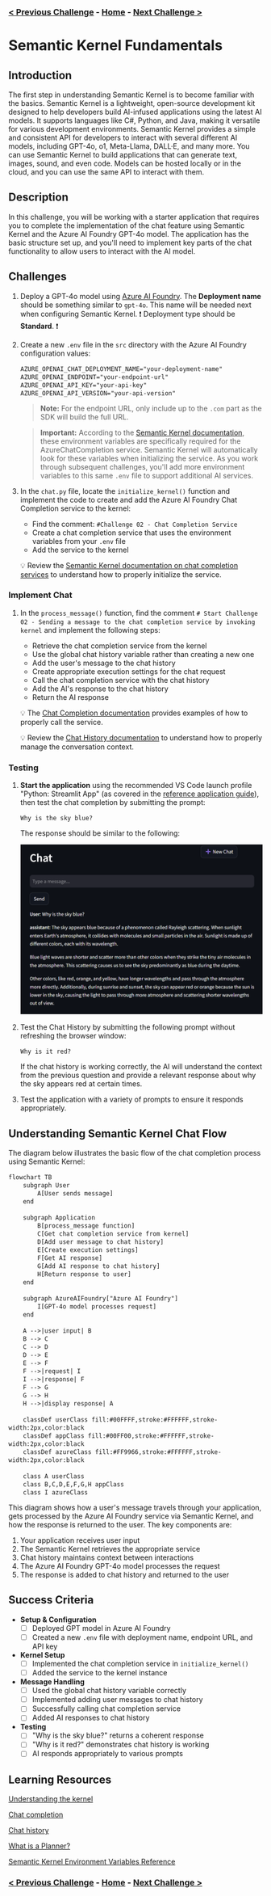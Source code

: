 ### [< Previous Challenge](./Challenge-01-Azure-AI-Foundry.md) - **[Home](../../README.md)** - [Next Challenge >](./Challenge-03-SK-Plugins.md)

# Semantic Kernel Fundamentals

## Introduction

The first step in understanding Semantic Kernel is to become familiar with the basics. Semantic Kernel is a lightweight, open-source development kit designed to help developers build AI-infused applications using the latest AI models. It supports languages like C#, Python, and Java, making it versatile for various development environments. Semantic Kernel provides a simple and consistent API for developers to interact with several different AI models, including GPT-4o, o1, Meta-Llama, DALL·E, and many more. You can use Semantic Kernel to build applications that can generate text, images, sound, and even code. Models can be hosted locally or in the cloud, and you can use the same API to interact with them.

## Description

In this challenge, you will be working with a starter application that requires you to complete the implementation of the chat feature using Semantic Kernel and the Azure AI Foundry GPT-4o model. The application has the basic structure set up, and you'll need to implement key parts of the chat functionality to allow users to interact with the AI model.

## Challenges

1. Deploy a GPT-4o model using [Azure AI Foundry](https://ai.azure.com). The **Deployment name** should be something similar to `gpt-4o`. This name will be needed next when configuring Semantic Kernel. :exclamation: Deployment type should be **Standard**. :exclamation:

2. Create a new `.env` file in the `src` directory with the Azure AI Foundry configuration values:

    ```
    AZURE_OPENAI_CHAT_DEPLOYMENT_NAME="your-deployment-name"
    AZURE_OPENAI_ENDPOINT="your-endpoint-url"
    AZURE_OPENAI_API_KEY="your-api-key"
    AZURE_OPENAI_API_VERSION="your-api-version"
    ```

    > **Note:** For the endpoint URL, only include up to the `.com` part as the SDK will build the full URL.
    
    > **Important:** According to the [Semantic Kernel documentation](https://github.com/microsoft/semantic-kernel/blob/main/python/samples/concepts/setup/ALL_SETTINGS.md), these environment variables are specifically required for the AzureChatCompletion service. Semantic Kernel will automatically look for these variables when initializing the service. As you work through subsequent challenges, you'll add more environment variables to this same `.env` file to support additional AI services.

3. In the `chat.py` file, locate the `initialize_kernel()` function and implement the code to create and add the Azure AI Foundry Chat Completion service to the kernel:

    * Find the comment: `#Challenge 02 - Chat Completion Service`
    * Create a chat completion service that uses the environment variables from your `.env` file
    * Add the service to the kernel

    :bulb: Review the [Semantic Kernel documentation on chat completion services](https://learn.microsoft.com/en-us/semantic-kernel/concepts/ai-services/chat-completion/?tabs=csharp-AzureOpenAI%2Cpython-AzureOpenAI%2Cjava-AzureOpenAI&pivots=programming-language-python#creating-a-chat-completion-service) to understand how to properly initialize the service.

### Implement Chat

1. In the `process_message()` function, find the comment `# Start Challenge 02 - Sending a message to the chat completion service by invoking kernel` and implement the following steps:

    * Retrieve the chat completion service from the kernel
    * Use the global chat history variable rather than creating a new one
    * Add the user's message to the chat history
    * Create appropriate execution settings for the chat request
    * Call the chat completion service with the chat history
    * Add the AI's response to the chat history
    * Return the AI response

    :bulb: The [Chat Completion documentation](https://learn.microsoft.com/en-us/semantic-kernel/concepts/ai-services/chat-completion/?tabs=python-AzureOpenAI%2Cpython-AzureOpenAI%2Cjava-AzureOpenAI&pivots=programming-language-python#using-chat-completion-services) provides examples of how to properly call the service.

    :bulb: Review the [Chat History documentation](https://learn.microsoft.com/en-us/semantic-kernel/concepts/ai-services/chat-completion/chat-history?pivots=programming-language-python#creating-a-chat-history-object) to understand how to properly manage the conversation context.

### Testing

1. **Start the application** using the recommended VS Code launch profile "Python: Streamlit App" (as covered in the [reference application guide](./Resources/Supporting%20Challenges/Reference-App.md#getting-started-with-vs-code-launch-profiles)), then test the chat completion by submitting the prompt:

    ```text
    Why is the sky blue?
    ```

    The response should be similar to the following:

    ![Chat Response](./Resources/image/ch02img1.png)

2. Test the Chat History by submitting the following prompt without refreshing the browser window:

    ```text
    Why is it red?
    ```

    If the chat history is working correctly, the AI will understand the context from the previous question and provide a relevant response about why the sky appears red at certain times.

3. Test the application with a variety of prompts to ensure it responds appropriately.

## Understanding Semantic Kernel Chat Flow

The diagram below illustrates the basic flow of the chat completion process using Semantic Kernel:

```mermaid
flowchart TB
    subgraph User
        A[User sends message]
    end
    
    subgraph Application
        B[process_message function]
        C[Get chat completion service from kernel]
        D[Add user message to chat history]
        E[Create execution settings]
        F[Get AI response]
        G[Add AI response to chat history]
        H[Return response to user]
    end
    
    subgraph AzureAIFoundry["Azure AI Foundry"]
        I[GPT-4o model processes request]
    end
    
    A -->|user input| B
    B --> C
    C --> D
    D --> E
    E --> F
    F -->|request| I
    I -->|response| F
    F --> G
    G --> H
    H -->|display response| A
    
    classDef userClass fill:#00FFFF,stroke:#FFFFFF,stroke-width:2px,color:black
    classDef appClass fill:#00FF00,stroke:#FFFFFF,stroke-width:2px,color:black
    classDef azureClass fill:#FF9966,stroke:#FFFFFF,stroke-width:2px,color:black
    
    class A userClass
    class B,C,D,E,F,G,H appClass
    class I azureClass
```

This diagram shows how a user's message travels through your application, gets processed by the Azure AI Foundry service via Semantic Kernel, and how the response is returned to the user. The key components are:

1. Your application receives user input
2. The Semantic Kernel retrieves the appropriate service
3. Chat history maintains context between interactions
4. The Azure AI Foundry GPT-4o model processes the request
5. The response is added to chat history and returned to the user

## Success Criteria

- **Setup & Configuration**
  - [ ] Deployed GPT model in Azure AI Foundry
  - [ ] Created a new `.env` file with deployment name, endpoint URL, and API key
- **Kernel Setup**
  - [ ] Implemented the chat completion service in `initialize_kernel()`
  - [ ] Added the service to the kernel instance
- **Message Handling**
  - [ ] Used the global chat history variable correctly
  - [ ] Implemented adding user messages to chat history
  - [ ] Successfully calling chat completion service
  - [ ] Added AI responses to chat history
- **Testing**
  - [ ] "Why is the sky blue?" returns a coherent response
  - [ ] "Why is it red?" demonstrates chat history is working
  - [ ] AI responds appropriately to various prompts

## Learning Resources

[Understanding the kernel](https://learn.microsoft.com/en-us/semantic-kernel/concepts/kernel?pivots=programming-language-python)

[Chat completion](https://learn.microsoft.com/en-us/semantic-kernel/concepts/ai-services/chat-completion/?tabs=python-AzureOpenAI%2Cpython-AzureOpenAI%2Cjava-AzureOpenAI&pivots=programming-language-python)

[Chat history](https://learn.microsoft.com/en-us/semantic-kernel/concepts/ai-services/chat-completion/chat-history?pivots=programming-language-python)

[What is a Planner?](https://learn.microsoft.com/en-us/semantic-kernel/concepts/planning?pivots=programming-language-python)

[Semantic Kernel Environment Variables Reference](https://github.com/microsoft/semantic-kernel/blob/main/python/samples/concepts/setup/ALL_SETTINGS.md)

### [< Previous Challenge](./Challenge-01-Azure-AI-Foundry.md) - **[Home](../../README.md)** - [Next Challenge >](./Challenge-03-SK-Plugins.md)
